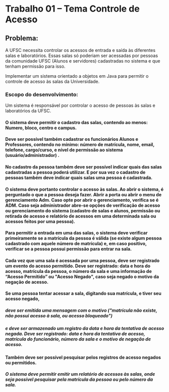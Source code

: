 

# Trabalho 01 – Tema Controle de Acesso

## Problema:
A UFSC necessita controlar os acessos de entrada e saída às diferentes salas e laboratórios. Essas salas só poderiam ser acessadas por pessoas da comunidade UFSC (Alunos e servidores) cadastradas no sistema e que tenham permissão para isso. 

Implementar um sistema orientado a objetos em Java para permitir o controle de acesso às salas da Universidade.


### Escopo do desenvolvimento:
Um sistema é responsável por controlar o acesso de pessoas às salas e laboratórios da UFSC.

#### O sistema deve permitir o cadastro das salas, contendo ao menos: Numero, bloco, centro e campus. 

#### Deve ser possível também cadastrar os funcionários Alunos e Professores, contendo no mínimo: número de matrícula, nome, email, telefone, cargo/curso, e nível de permissão ao sistema (usuário/administrador) . 

####  No cadastro da pessoa também deve ser possível indicar quais das salas cadastradas a pessoa poderá utilizar. E por sua vez o cadastro de pessoas também deve indicar quais salas uma pessoa é cadastrada.

#### O sistema deve portanto controlar o acesso às salas. Ao abrir o sistema, é perguntado o que a pessoa deseja fazer. Abrir a porta ou abrir o menu de gerenciamento Adm. Caso opte por abrir o gerenciamento, verifica se é ADM. Caso seja administrador abre-se opções de verificação de acesso ou gerenciamento do sistema (cadastro de salas e alunos, permissão ou retirada de acesso e relatório de acessos em uma determinada sala ou acessos feitos por uma pessoa).

#### Para permitir a entrada em uma das salas, o sistema deve verificar primeiramente se a matrícula da pessoa é válida (se existe algum pessoa cadastrado com aquele número de matrícula) e, em caso positivo, verificar se a pessoa possui permissão para entrar na sala.

#### Cada vez que uma sala é acessada por uma pessoa, deve ser registrado um evento do acesso permitido. Deve ser registrado: data e hora do acesso, matrícula da pessoa, o número da sala e uma informação de “Acesso Permitido” ou "Acesso Negado", caso seja negado o motivo da negação de acesso.

#### Se uma pessoa tentar acessar a sala, digitando sua matrícula, e tiver seu acesso negado, 
##### deve ser emitida uma mensagem com o motivo ("matrícula não existe, não possui acesso à sala, ou acesso bloqueado") 

##### e deve ser armazenado um registro da data e hora da tentativa de acesso negada. Deve ser registrado: data e hora da tentativa de acesso, matrícula do funcionário, número da sala e o motivo de negação de acesso.

#### Também deve ser possível pesquisar pelos registros de acesso negados ou permitidos. 
##### O sistema deve permitir emitir um relatório de acessos às salas, onde seja possível pesquisar pela matrícula da pessoa ou pelo número da sala.

